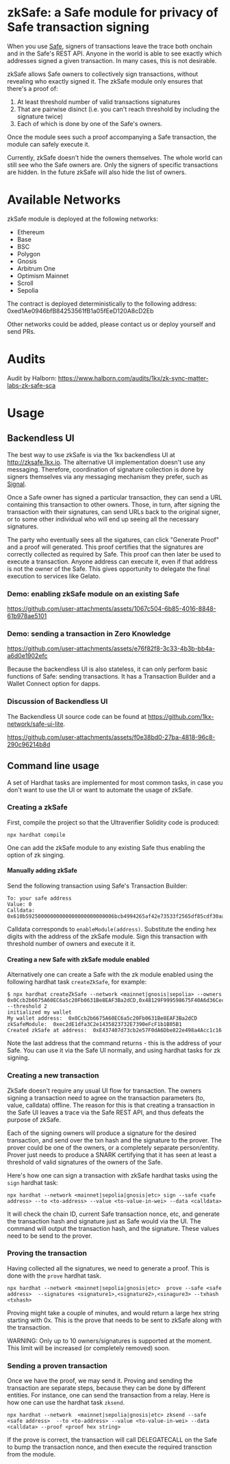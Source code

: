 # zkSafe: a Safe module for privacy of Safe transaction signing

When you use [Safe](https://safe.global/), signers of transactions leave the trace both onchain and in the Safe's REST API. Anyone in the world is able to see exactly which addresses signed a given transaction.
In many cases, this is not desirable.

zkSafe allows Safe owners to collectively sign transactions, without revealing who exactly  signed it.  The zkSafe module only ensures that there's a proof of:
  1. At least threshold number of valid transactions signatures
  2. That are pairwise disinct (i.e. you can't reach threshold by including the signature twice)
  3. Each of which is done by one of the Safe's owners.

Once the module sees such a proof accompanying a Safe transaction, the module can safely execute it.

Currently, zkSafe doesn't hide the owners themselves. The whole world can still see who the Safe owners are. Only the signers of specific transactions are hidden.  In the future zkSafe will also hide the list of owners.

# Available Networks

zkSafe module is deployed at the following networks:
* Ethereum
* Base
* BSC
* Polygon
* Gnosis
* Arbitrum One
* Optimism Mainnet
* Scroll
* Sepolia

The contract is deployed deterministically to the following address: 0xed1Ae0946bfB84253561fB1a05fEeD120A8cD2Eb

Other networks could be added, please contact us or deploy yourself and send PRs.

# Audits

Audit by Halborn: https://www.halborn.com/audits/1kx/zk-sync-matter-labs-zk-safe-sca

# Usage

## Backendless UI

The best way to use zkSafe is via the 1kx backendless UI at http://zksafe.1kx.io. The alternative UI implementation doesn't use any messaging. Therefore, coordination of signature collection is done by signers themselves via any messaging mechanism they prefer, such as [Signal](https://signal.org/).

Once a Safe owner has signed a particular transaction, they can send a URL containing this transaction to other owners. Those, in turn, after signing the transaction with their signatures, can send URLs back to the original signer, or to some other individual who will end up seeing all the necessary signatures.

The party who eventually sees all the sigatures, can click "Generate Proof" and a proof will generated. This proof certifies that the signatures are correctly collected as required by Safe. This proof can then later be used to execute a transaction. Anyone address can execute it, even if that address is not the owner of the Safe. This gives opportunity to delegate the final execution to services like Gelato.

### Demo: enabling zkSafe module on an existing Safe


https://github.com/user-attachments/assets/1067c504-6b85-4016-8848-61b978ae5101

### Demo: sending a transaction in Zero Knowledge

https://github.com/user-attachments/assets/e76f82f8-3c33-4b3b-bb4a-a6d0e1902efc

Because the backendless UI is also stateless, it can only perform basic functions of Safe: sending transactions. It has a Transaction Builder and a Wallet Connect option for dapps.

### Discussion of Backendless UI

The Backendless UI source code can be found at https://github.com/1kx-network/safe-ui-lite.

https://github.com/user-attachments/assets/f0e38bd0-27ba-4818-96c8-290c96214b8d

## Command line usage

A set of Hardhat tasks are implemented for most common tasks, in case you don't want to use the UI or want to automate the usage of zkSafe.

### Creating a zkSafe

First, compile the project so that the Ultraverifier Solidity code is produced:

```
npx hardhat compile
```

One can add the zkSafe module to any existing Safe thus enabling the option of zk singing.

#### Manually adding zkSafe

Send the following transaction using Safe's Transaction Builder:

```
To: your safe address
Value: 0
Calldata: 0x610b59250000000000000000000000006bcb4994265af42e73533f2565df85cdf30aaff9
```

Calldata corresponds to `enableModule(address)`. Substitute the ending hex digits with the address of the zkSafe module.
Sign this transaction with threshold number of owners and execute it it.

#### Creating a new Safe with zkSafe module enabled

Alternatively one can create a Safe with the zk module enabled using the following hardhat task `createZkSafe`, for example:

```
$ npx hardhat createZkSafe --network <mainnet|gnosis|sepolia> --owners 0x0Ccb2b6675A60EC6a5c20Fb0631Be8EAF3Ba2dCD,0x48129F999598675F40A6d36Cec58a623b8c0228d,0x6804a7411adFAEB185d4dE27a04e5B6281160822 --threshold 2 
initialized my wallet
My wallet address:  0x0Ccb2b6675A60EC6a5c20Fb0631Be8EAF3Ba2dCD
zkSafeModule:  0xec2dE1dfa3C2e1435823732E7390eFcF1b1B05B1
Created zkSafe at address:  0xE437407d73cb2e57F0dA6Dbe822e498a4Acc1c16
```

Note the last address that the command returns - this is the address of your Safe. You can use it via the Safe UI normally, and using hardhat tasks for zk signing.


### Creating a new transaction

ZkSafe doesn't require any usual UI flow for transaction.  The owners signing a transaction need to agree on the transaction parameters (to, value, calldata) offline. The reason for this is that creating a transaction in the Safe UI leaves a trace via the Safe REST API, and thus defeats the purpose of zkSafe.

Each of the signing owners will produce a signature for the desired transaction, and send over the txn hash and the signature to the prover.  The prover could be one of the owners, or a completely separate person/entity. Prover just needs to produce a SNARK certifying that it has seen at least a threshold of valid signatures of the owners of the Safe.

Here's how one can sign a transaction with zkSafe hardhat tasks using the `sign` hardhat task:

```
npx hardhat --network <mainnet|sepolia|gnosis|etc> sign --safe <safe address> --to <to-address> --value <to-value-in-wei> --data <calldata>
```

It will check the chain ID, current Safe transaction nonce, etc, and generate the transaction hash and signature just as Safe would via the UI.
The command will output the transaction hash, and the signature. These values need to be send to the prover.

### Proving the transaction

Having collected all the signatures, we need to generate a proof. This is done with the `prove` hardhat task.

```
npx hardhat --network <mainnet|sepolia|gnosis|etc>  prove --safe <safe address>  --signatures <signature1>,<signature2>,<sinagure3> --txhash <txhash>
```

Proving might take a couple of minutes, and would return a large hex string starting with 0x.  This is the prove that needs to be sent to zkSafe along with the transaction.

WARNING: Only up to 10 owners/signatures is supported at the moment. This limit will be increased (or completely removed) soon.


### Sending a proven transaction

Once we have the proof, we may send it. Proving and sending the transaction are separate steps, because they can be done by different entities. For instance, one can send the transaction from a relay.
Here is how one can use the hardhat task `zksend`.

```
npx hardhat --network  <mainnet|sepolia|gnosis|etc> zksend --safe <safe address>  --to <to-address> --value <to-value-in-wei> --data <calldata> --proof <proof hex string>
```

If the prove is correct, the transaction will call DELEGATECALL on the Safe to bump the transaction nonce, and then execute the required transction from the module.

